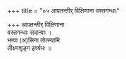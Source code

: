 +++
title = "०५ आपतन्तीर् विक्षिणाना वस्तगन्धाः"

+++
आपतन्तीर् विक्षिणाना  
वस्तगन्धाः सदान्वाः ।  
भण्वा (अ)सिना तोत्स्यामि  
तीक्ष्णशृङ्ग इवर्षभः ॥